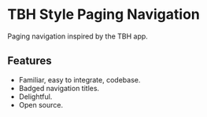 # TBH Style Paging Navigation

Paging navigation inspired by the TBH app.

## Features
- Familiar, easy to integrate, codebase.
- Badged navigation titles.
- Delightful.
- Open source.
